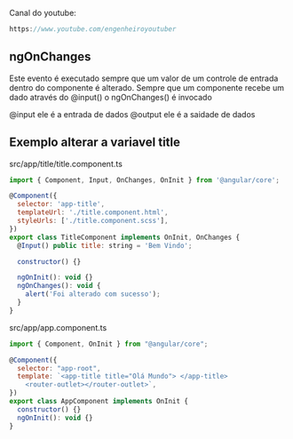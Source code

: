 Canal do youtube:

```js
https://www.youtube.com/engenheiroyoutuber
```

## ngOnChanges

Este evento é executado sempre que um valor de um controle de entrada dentro do
componente é alterado. Sempre que um componente recebe um dado através do
@input() o ngOnChanges() é invocado

@input ele é a entrada de dados @output ele é a saidade de dados

## Exemplo alterar a variavel title

src/app/title/title.component.ts

```js
import { Component, Input, OnChanges, OnInit } from '@angular/core';

@Component({
  selector: 'app-title',
  templateUrl: './title.component.html',
  styleUrls: ['./title.component.scss'],
})
export class TitleComponent implements OnInit, OnChanges {
  @Input() public title: string = 'Bem Vindo';

  constructor() {}

  ngOnInit(): void {}
  ngOnChanges(): void {
    alert('Foi alterado com sucesso');
  }
}

```

src/app/app.component.ts

```js
import { Component, OnInit } from "@angular/core";

@Component({
  selector: "app-root",
  template: `<app-title title="Olá Mundo"> </app-title>
    <router-outlet></router-outlet>`,
})
export class AppComponent implements OnInit {
  constructor() {}
  ngOnInit(): void {}
}
```
